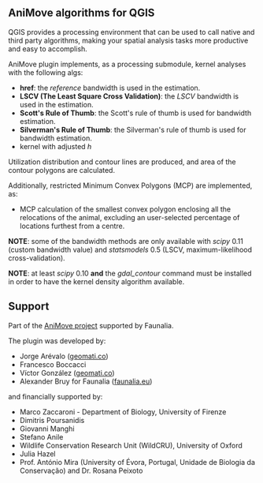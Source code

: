AniMove algorithms for QGIS
---------------------------

QGIS provides a processing environment that can be used to call native and third
party algorithms, making your spatial analysis tasks more productive and easy to
accomplish.

AniMove plugin implements, as a processing submodule, kernel analyses with the
following algs:

* **href**: the *reference* bandwidth is used in the estimation.
* **LSCV (The Least Square Cross Validation)**: the *LSCV* bandwidth is used in
  the estimation.
* **Scott's Rule of Thumb**: the Scott's rule of thumb is used for bandwidth
  estimation.
* **Silverman's Rule of Thumb**: the Silverman's rule of thumb is used for
  bandwidth estimation.
* kernel with adjusted *h*

Utilization distribution and contour lines are produced, and area of the contour
polygons are calculated.

Additionally, restricted Minimum Convex Polygons (MCP) are implemented, as:

* MCP calculation of the smallest convex polygon enclosing all the relocations
  of the animal, excluding an user-selected percentage of locations furthest
  from a centre.

**NOTE**: some of the bandwidth methods are only available with *scipy* 0.11
(custom bandwidth value) and *statsmodels* 0.5 (LSCV, maximum-likelihood
cross-validation).

**NOTE**: at least *scipy* 0.10 **and** the *gdal_contour* command must be
installed in order to have the kernel density algorithm available.

Support
-------

Part of the [AniMove project](http://www.faunalia.it/animove) supported by
Faunalia.

The plugin was developed by:

* Jorge Arévalo ([geomati.co](http://geomati.co))
* Francesco Boccacci
* Víctor González ([geomati.co](http://geomati.co))
* Alexander Bruy for Faunalia ([faunalia.eu](http://www.faunalia.eu))

and financially supported by:

* Marco Zaccaroni - Department of Biology, University of Firenze
* Dimitris Poursanidis
* Giovanni Manghi
* Stefano Anile
* Wildlife Conservation Research Unit (WildCRU), University of Oxford
* Julia Hazel
* Prof. António Mira (University of Évora, Portugal, Unidade de Biologia da
  Conservação) and Dr. Rosana Peixoto
